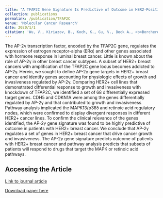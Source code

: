 ```yaml
---
title: "A TFAP2C Gene Signature Is Predictive of Outcome in HER2-Positive Breast Cancer."
collection: publications
permalink: /publication/TFAP2C
venue: 'Molecular Cancer Research'
date: 2020/1/1
citation: 'Wu, V., Kiriazov, B., Koch, K., Gu, V., Beck A., <b>Borcherding, N.</b>, Li, T., Addo, P., Wehrspan, Z.,  Zhang, W., Braun, T., Brown, B., Band, V., Band, B., Kulak, M., & Weigel, R. A TFAP2C Gene Signature is Predictive of Outcome in HER2-positive Breast Cancer. Molecular Cancer Research 2019.'
---
```


The AP-2γ transcription factor, encoded by the TFAP2C gene, regulates the expression of estrogen receptor-alpha (ERα) and other genes associated with hormone response in luminal breast cancer. Little is known about the role of AP-2γ in other breast cancer subtypes. A subset of HER2+ breast cancers with amplification of the TFAP2C gene locus becomes addicted to AP-2γ. Herein, we sought to define AP-2γ gene targets in HER2+ breast cancer and identify genes accounting for physiologic effects of growth and invasiveness regulated by AP-2γ. Comparing HER2+ cell lines that demonstrated differential response to growth and invasiveness with knockdown of TFAP2C, we identified a set of 68 differentially expressed target genes. CDH5 and CDKN1A were among the genes differentially regulated by AP-2γ and that contributed to growth and invasiveness. Pathway analysis implicated the MAPK13/p38δ and retinoic acid regulatory nodes, which were confirmed to display divergent responses in different HER2+ cancer lines. To confirm the clinical relevance of the genes identified, the AP-2γ gene signature was found to be highly predictive of outcome in patients with HER2+ breast cancer. We conclude that AP-2γ regulates a set of genes in HER2+ breast cancer that drive cancer growth and invasiveness. The AP-2γ gene signature predicts outcome of patients with HER2+ breast cancer and pathway analysis predicts that subsets of patients will respond to drugs that target the MAPK or retinoic acid pathways.

Accessing the Article
-----
[Link to journal article](https://mcr.aacrjournals.org/content/18/1/46.abstract)

[Download paper here](https://ncborcherding.github.io/files/TFAP2C.pdf)





